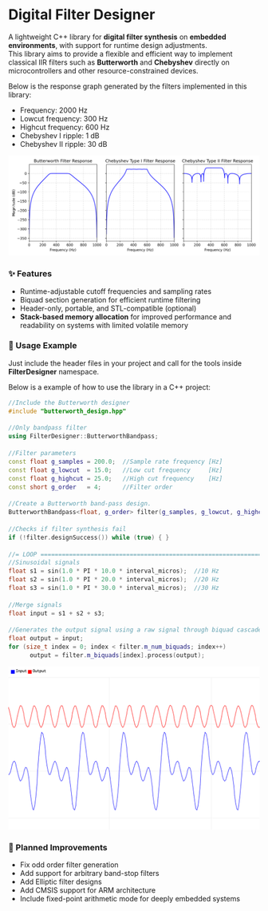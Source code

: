 
# Digital Filter Designer

A lightweight C++ library for **digital filter synthesis** on **embedded environments**, with support for runtime design adjustments.  
This library aims to provide a flexible and efficient way to implement classical IIR filters such as **Butterworth** and **Chebyshev** directly on microcontrollers and other resource-constrained devices.

Below is the response graph generated by the filters implemented in this library:
- Frequency: 2000 Hz
- Lowcut frequency: 300 Hz
- Highcut frequency: 600 Hz
- Chebyshev I ripple: 1 dB
- Chebyshev II ripple: 30 dB

![Filter Responses](docs/filter_responses.png)

### ✨ Features

- Runtime-adjustable cutoff frequencies and sampling rates
- Biquad section generation for efficient runtime filtering
- Header-only, portable, and STL-compatible (optional)
- **Stack-based memory allocation** for improved performance and readability on systems with limited volatile memory

### 🚀 Usage Example
Just include the header files in your project and call for the tools inside **FilterDesigner** namespace.

Below is a example of how to use the library in a C++ project:

```cpp
//Include the Butterworth designer
#include "butterworth_design.hpp"

//Only bandpass filter
using FilterDesigner::ButterworthBandpass;

//Filter parameters
const float g_samples = 200.0;  //Sample rate frequency [Hz]
const float g_lowcut  = 15.0;   //Low cut frequency     [Hz]
const float g_highcut = 25.0;   //High cut frequency    [Hz]
const short g_order   = 4;      //Filter order

//Create a Butterworth band-pass design.
ButterworthBandpass<float, g_order> filter(g_samples, g_lowcut, g_highcut);

//Checks if filter synthesis fail
if (!filter.designSuccess()) while (true) { }

//= LOOP ================================================================== 
//Sinusoidal signals
float s1 = sin(1.0 * PI * 10.0 * interval_micros);  //10 Hz
float s2 = sin(1.0 * PI * 20.0 * interval_micros);  //20 Hz
float s3 = sin(1.0 * PI * 30.0 * interval_micros);  //30 Hz

//Merge signals
float input = s1 + s2 + s3;

//​Generates the output signal using a raw signal through biquad cascade.
float output = input;
for (size_t index = 0; index < filter.m_num_biquads; index++)
      output = filter.m_biquads[index].process(output);
```

![Butterworth Example](docs/butterworth_example.png)

### 🔧 Planned Improvements

- Fix odd order filter generation
- Add support for arbitrary band-stop filters
- Add Elliptic filter designs
- Add CMSIS support for ARM architecture
- Include fixed-point arithmetic mode for deeply embedded systems